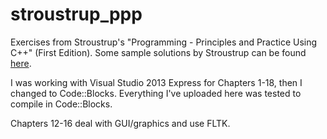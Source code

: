 stroustrup_ppp
==============

Exercises from Stroustrup's "Programming - Principles and Practice Using C++" (First Edition). Some sample solutions by Stroustrup can be found [here](http://www.stroustrup.com/Programming/Solutions/exercise_solutions.html).

I was working with Visual Studio 2013 Express for Chapters 1-18, then I changed to Code::Blocks. Everything I've uploaded here was tested to compile in Code::Blocks.

Chapters 12-16 deal with GUI/graphics and use FLTK.
